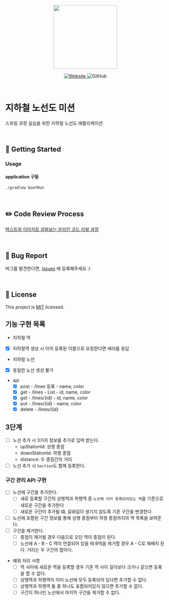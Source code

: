 <p align="center">
    <img width="200px;" src="https://raw.githubusercontent.com/woowacourse/atdd-subway-admin-frontend/master/images/main_logo.png"/>
</p>
<p align="center">
  <a href="https://techcourse.woowahan.com/c/Dr6fhku7" alt="woowacourse subway">
    <img alt="Website" src="https://img.shields.io/website?url=https%3A%2F%2Fedu.nextstep.camp%2Fc%2FR89PYi5H">
  </a>
  <img alt="GitHub" src="https://img.shields.io/github/license/woowacourse/atdd-subway-map">
</p>

<br>

# 지하철 노선도 미션

스프링 과정 실습을 위한 지하철 노선도 애플리케이션

<br>

## 🚀 Getting Started

### Usage

#### application 구동

```
./gradlew bootRun
```

<br>

## ✏️ Code Review Process

[텍스트와 이미지로 살펴보는 온라인 코드 리뷰 과정](https://github.com/next-step/nextstep-docs/tree/master/codereview)

<br>

## 🐞 Bug Report

버그를 발견한다면, [Issues](https://github.com/woowacourse/atdd-subway-map/issues) 에 등록해주세요 :)

<br>

## 📝 License

This project is [MIT](https://github.com/woowacourse/atdd-subway-map/blob/master/LICENSE) licensed.

## 기능 구현 목록

- 지하철 역
- [x] 지하철역 생성 시 이미 등록된 이름으로 요청한다면 에러를 응답

- 지하철 노선
- [x] 동일한 노선 생성 불가
- api
    - [x] post - /lines 등록 - name, color
    - [x] get - /lines - List - id, name, color
    - [x] get - /lines/{id} - id, name, color
    - [x] put - /lines/{id} - name, color
    - [x] delete - /lines/{id}

## 3단계

- [ ] 노선 추가 시 3가지 정보를 추가로 입력 받는다.
    - upStationId: 상행 종점
    - downStationId: 하행 종점
    - distance: 두 종점간의 거리
- [ ] 노선 추가 시 `Section`도 함께 등록한다.

### 구간 관리 API 구현

- [ ] 노선에 구간을 추가한다.
    - [ ] 새로 등록할 구간의 상행역과 하행역 중 `노선에 이미 등록되어있는 역`을 기준으로 새로운 구간을 추가한다
    - [ ] 새로운 구간이 추가될 떄, 갈래길이 생기지 않도록 기존 구간을 변경한다.
- [ ] 노선에 포함된 구간 정보를 통해 상행 종점부터 하행 종점까지의 역 목록을 보여준다.
- [ ] 구간을 제거한다.
    - [ ] 종점이 제거될 경우 다음으로 오던 역이 종점이 된다.
    - [ ] 노선에 A - B - C 역이 연결되어 있을 때 B역을 제거할 경우 A - C로 재배치 된다. 거리는 두 구간의 합이다.

- 예외 처리 사항
    - [ ] 역 사이에 새로운 역을 등록할 경우 기존 역 사이 길이보다 크거나 같으면 등록을 할 수 없다.
    - [ ] 상행역과 하행역이 이미 노선에 모두 등록되어 있다면 추가할 수 없다.
    - [ ] 상행역과 하행역 둘 중 하나도 포함되어있지 않으면 추가할 수 없다.
    - [ ] 구간이 하나인 노선에서 마지막 구간을 제거할 수 없다.
